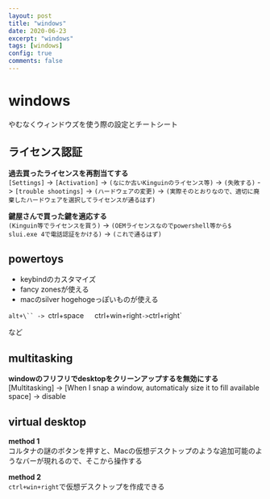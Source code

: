 ```yaml
---
layout: post
title: "windows"
date: 2020-06-23
excerpt: "windows"
tags: [windows]
config: true
comments: false
---
```


# windows
やむなくウィンドウズを使う際の設定とチートシート

## ライセンス認証
**過去買ったライセンスを再割当てする**  
`[Settings]` -> `[Activation]` -> `(なにか古いKinguinのライセンス等)` -> `(失敗する)` -> `[trouble shootings]` -> `(ハードウェアの変更)` -> `(実際そのとおりなので、適切に廃棄したハードウェアを選択してライセンスが通るはず)`

**鍵屋さんで買った鍵を適応する**  
`(Kinguin等でライセンスを買う)` -> `(OEMライセンスなのでpowershell等から$ slui.exe 4で電話認証をかける)` -> `(これで通るはず)`

## powertoys
 - keybindのカスタマイズ
 - fancy zonesが使える
 - macのsilver hogehogeっぽいものが使える

`alt+\`` -> `ctrl+space`  
`ctrl+win+right` -> `ctrl+right` 

など

## multitasking

**windowのフリフリでdesktopをクリーンアップするを無効にする**  
[Multitasking] -> [When I snap a window, automaticaly size it to fill available space] -> disable  

## virtual desktop

**method 1**  
コルタナの謎のボタンを押すと、Macの仮想デスクトップのような追加可能のようなバーが現れるので、そこから操作する

**method 2**  
`ctrl+win+right`で仮想デスクトップを作成できる 


